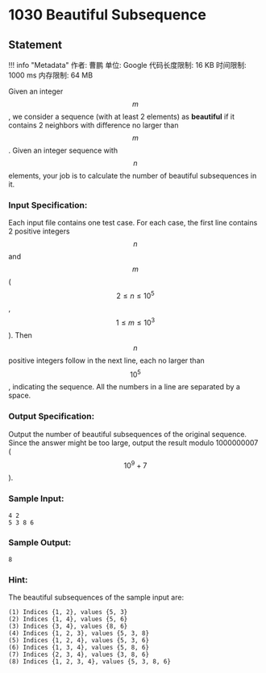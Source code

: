 
# 1030 Beautiful Subsequence

## Statement

!!! info "Metadata"
    作者: 曹鹏
    单位: Google
    代码长度限制: 16 KB
    时间限制: 1000 ms
    内存限制: 64 MB

Given an integer $$m$$, we consider a sequence (with at least 2 elements) as **beautiful** if it contains 2 neighbors with difference no larger than $$m$$. Given an integer sequence with $$n$$ elements, your job is to calculate the number of beautiful subsequences in it. 

### Input Specification:

Each input file contains one test case.  For each case, the first line contains 2 positive integers $$n$$ and $$m$$ ($$2 \le n \le 10^5$$, $$1 \le m \le 10^3$$). Then $$n$$ positive integers follow in the next line, each no larger than $$10^5$$, indicating the sequence.  All the numbers in a line are separated by a space.

### Output Specification:

Output the number of beautiful subsequences of the original sequence. Since the answer might be too large, output the result modulo 1000000007 ($$10^9 + 7$$).

### Sample Input:
```plaintext
4 2
5 3 8 6
```

### Sample Output:
```plaintext
8
```

### Hint:

The beautiful subsequences of the sample input are:

```
(1) Indices {1, 2}, values {5, 3}
(2) Indices {1, 4}, values {5, 6}
(3) Indices {3, 4}, values {8, 6}
(4) Indices {1, 2, 3}, values {5, 3, 8}
(5) Indices {1, 2, 4}, values {5, 3, 6}
(6) Indices {1, 3, 4}, values {5, 8, 6}
(7) Indices {2, 3, 4}, values {3, 8, 6}
(8) Indices {1, 2, 3, 4}, values {5, 3, 8, 6}
```


